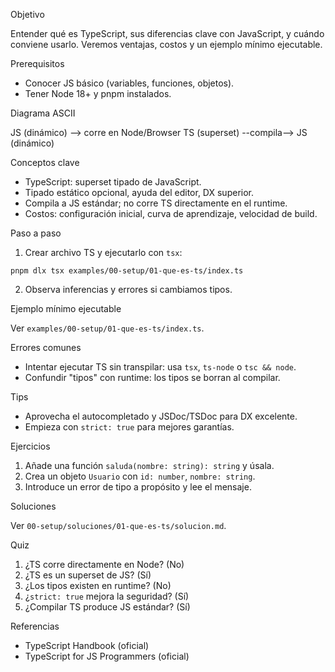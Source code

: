 Objetivo

Entender qué es TypeScript, sus diferencias clave con JavaScript, y cuándo conviene usarlo. Veremos ventajas, costos y un ejemplo mínimo ejecutable.

Prerequisitos

- Conocer JS básico (variables, funciones, objetos).
- Tener Node 18+ y pnpm instalados.

Diagrama ASCII

JS (dinámico) --> corre en Node/Browser
TS (superset) --compila--> JS (dinámico)

Conceptos clave

- TypeScript: superset tipado de JavaScript.
- Tipado estático opcional, ayuda del editor, DX superior.
- Compila a JS estándar; no corre TS directamente en el runtime.
- Costos: configuración inicial, curva de aprendizaje, velocidad de build.

Paso a paso

1) Crear archivo TS y ejecutarlo con `tsx`:
```
pnpm dlx tsx examples/00-setup/01-que-es-ts/index.ts
```
2) Observa inferencias y errores si cambiamos tipos.

Ejemplo mínimo ejecutable

Ver `examples/00-setup/01-que-es-ts/index.ts`.

Errores comunes

- Intentar ejecutar TS sin transpilar: usa `tsx`, `ts-node` o `tsc && node`.
- Confundir "tipos" con runtime: los tipos se borran al compilar.

Tips

- Aprovecha el autocompletado y JSDoc/TSDoc para DX excelente.
- Empieza con `strict: true` para mejores garantías.

Ejercicios

1) Añade una función `saluda(nombre: string): string` y úsala.
2) Crea un objeto `Usuario` con `id: number`, `nombre: string`.
3) Introduce un error de tipo a propósito y lee el mensaje.

Soluciones

Ver `00-setup/soluciones/01-que-es-ts/solucion.md`.

Quiz

1) ¿TS corre directamente en Node? (No)
2) ¿TS es un superset de JS? (Sí)
3) ¿Los tipos existen en runtime? (No)
4) ¿`strict: true` mejora la seguridad? (Sí)
5) ¿Compilar TS produce JS estándar? (Sí)

Referencias

- TypeScript Handbook (oficial)
- TypeScript for JS Programmers (oficial)
